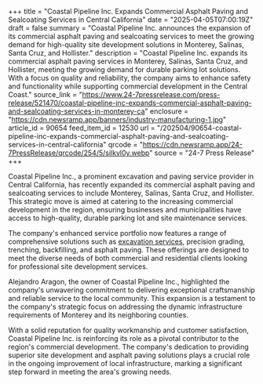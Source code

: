 +++
title = "Coastal Pipeline Inc. Expands Commercial Asphalt Paving and Sealcoating Services in Central California"
date = "2025-04-05T07:00:19Z"
draft = false
summary = "Coastal Pipeline Inc. announces the expansion of its commercial asphalt paving and sealcoating services to meet the growing demand for high-quality site development solutions in Monterey, Salinas, Santa Cruz, and Hollister."
description = "Coastal Pipeline Inc. expands its commercial asphalt paving services in Monterey, Salinas, Santa Cruz, and Hollister, meeting the growing demand for durable parking lot solutions. With a focus on quality and reliability, the company aims to enhance safety and functionality while supporting commercial development in the Central Coast."
source_link = "https://www.24-7pressrelease.com/press-release/521470/coastal-pipeline-inc-expands-commercial-asphalt-paving-and-sealcoating-services-in-monterey-ca"
enclosure = "https://cdn.newsramp.app/banners/industry-manufacturing-1.jpg"
article_id = 90654
feed_item_id = 12530
url = "/202504/90654-coastal-pipeline-inc-expands-commercial-asphalt-paving-and-sealcoating-services-in-central-california"
qrcode = "https://cdn.newsramp.app/24-7PressRelease/qrcode/254/5/silkvl0y.webp"
source = "24-7 Press Release"
+++

<p>Coastal Pipeline Inc., a prominent excavation and paving service provider in Central California, has recently expanded its commercial asphalt paving and sealcoating services to include Monterey, Salinas, Santa Cruz, and Hollister. This strategic move is aimed at catering to the increasing commercial development in the region, ensuring businesses and municipalities have access to high-quality, durable parking lot and site maintenance services.</p><p>The company's enhanced service portfolio now features a range of comprehensive solutions such as <a href="https://coastalpipelineinc.com/excavation-services-monterey-santa-cruz-county/" rel="nofollow" target="_blank">excavation services</a>, precision grading, trenching, backfilling, and asphalt paving. These offerings are designed to meet the diverse needs of both commercial and residential clients looking for professional site development services.</p><p>Alejandro Aragon, the owner of Coastal Pipeline Inc., highlighted the company's unwavering commitment to delivering exceptional craftsmanship and reliable service to the local community. This expansion is a testament to the company's strategic focus on addressing the dynamic infrastructure requirements of Monterey and its neighboring counties.</p><p>With a solid reputation for quality workmanship and customer satisfaction, Coastal Pipeline Inc. is reinforcing its role as a pivotal contributor to the region's commercial development. The company's dedication to providing superior site development and asphalt paving solutions plays a crucial role in the ongoing improvement of local infrastructure, marking a significant step forward in meeting the area's growing needs.</p>